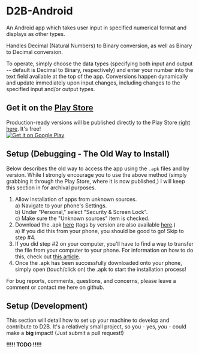D2B-Android
===========

An Android app which takes user input in specified numerical format and displays as other types.

Handles Decimal (Natural Numbers) to Binary conversion, as well as Binary to Decimal conversion.

To operate, simply choose the data types (specifying both input and output -- default is Decimal to Binary, respectively) and enter your number into the text field available at the top of the app. Conversions happen dynamically and update immediately upon input changes, including changes to the specified input and/or output types.

Get it on the [Play Store](https://play.google.com/store/apps?hl=en)
----------
Production-ready versions will be published directly to the Play Store [right here](https://play.google.com/store/apps/details?id=com.css.d2bAndroid). It's free!<br>
<a href="https://play.google.com/store/apps/details?id=com.css.d2bAndroid" target="_blank"><img alt="Get it on Google Play" src="https://developer.android.com/images/brand/en_generic_rgb_wo_60.png" /></a>

Setup (Debugging - The Old Way to Install)
----------
Below describes the old way to access the app using the <code>.apk</code> files and by version. While I strongly encourage you to use the above method (simply grabbing it through the Play Store, where it is now published,) I will keep this section in for archival purposes.

 1. Allow installation of apps from unknown sources.<br>
  a) Navigate to your phone's Settings.<br>
  b) Under "Personal," select "Security & Screen Lock".<br>
  c) Make sure the "Unknown sources" item is checked.<br>
 2. Download the .apk [here](http://www.cs.rit.edu/~css7209/Resources/Android/D2B-Android.apk) (tags by version are also available [here](http://www.cs.rit.edu/~css7209/Resources/Android/Versions/).)<br>
  a) If you did this from your phone, you should be good to go! Skip to step #4.<br>
 3. If you did step #2 on your computer, you'll have to find a way to transfer the file from your computer to your phone. For information on how to do this, check out [this article](https://support.google.com/nexus/answer/2840804?hl=en).
 4. Once the .apk has been successfully downloaded onto your phone, simply open (touch/click on) the .apk to start the installation process!
 
For bug reports, comments, questions, and concerns, please leave a comment or contact me here on github.

Setup (Development)
----------
This section will detail how to set up your machine to develop and contribute to D2B. It's a relatively small project, so you - yes, <i>you</i> - could make a <b>big</b> impact! (Just submit a pull request!)

<b>!!!!! TODO !!!!!</b>

